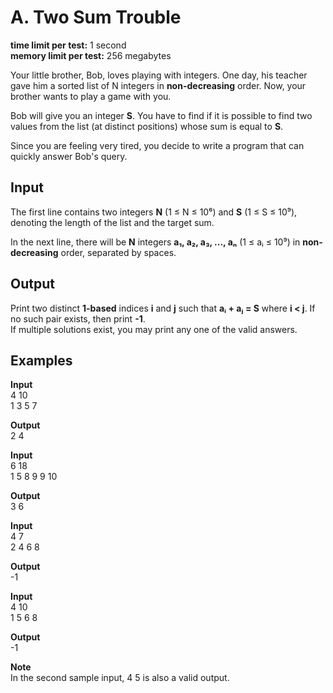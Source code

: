 # A. Two Sum Trouble

**time limit per test:** 1 second  
**memory limit per test:** 256 megabytes  

Your little brother, Bob, loves playing with integers. One day, his teacher gave him a sorted list of N integers in **non-decreasing** order. Now, your brother wants to play a game with you.  

Bob will give you an integer **S**. You have to find if it is possible to find two values from the list (at distinct positions) whose sum is equal to **S**.  

Since you are feeling very tired, you decide to write a program that can quickly answer Bob's query.

## Input
The first line contains two integers **N** (1 ≤ N ≤ 10⁶) and **S** (1 ≤ S ≤ 10⁹), denoting the length of the list and the target sum.  

In the next line, there will be **N** integers **a₁, a₂, a₃, ..., aₙ** (1 ≤ aᵢ ≤ 10⁹) in **non-decreasing** order, separated by spaces.

## Output
Print two distinct **1-based** indices **i** and **j** such that **aᵢ + aⱼ = S** where **i < j**. If no such pair exists, then print **-1**.  
If multiple solutions exist, you may print any one of the valid answers.

## Examples

**Input**  
4 10  
1 3 5 7

**Output**  
2 4

**Input**  
6 18  
1 5 8 9 9 10

**Output**  
3 6

**Input**  
4 7  
2 4 6 8

**Output**  
-1

**Input**  
4 10  
1 5 6 8

**Output**  
-1

**Note**  
In the second sample input, 4 5 is also a valid output.